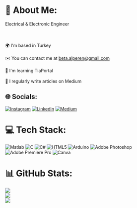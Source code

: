 # 💫 About Me:
Electrical & Electronic Engineer<br><br><br><br>🌍  I'm based in Turkey<br><br>✉️  You can contact me at  beta.alperen@gmail.com<br><br>🧠  I'm learning TiaPortal<br><br>📝 I regularly write articles on Medium


## 🌐 Socials:
[![Instagram](https://img.shields.io/badge/Instagram-%23E4405F.svg?logo=Instagram&logoColor=white)](https://instagram.com/iamalprnn) [![LinkedIn](https://img.shields.io/badge/LinkedIn-%230077B5.svg?logo=linkedin&logoColor=white)](https://linkedin.com/in/https://www.linkedin.com/in/alperen-arda-b61619286?lipi=urn%3Ali%3Apage%3Ad_flagship3_profile_view_base_contact_details%3BD3D2vKklTCikukvxoxWGSQ%3D%3D) [![Medium](https://img.shields.io/badge/Medium-12100E?logo=medium&logoColor=white)](https://medium.com/@beta.alperen) 

# 💻 Tech Stack:
 ![Matlab]([https://img.shields.io/badge/c-%2300599C.svg?style=plastic&logo=c&logoColor=white](https://upload.wikimedia.org/wikipedia/commons/2/21/Matlab_Logo.png)) ![C](https://img.shields.io/badge/c-%2300599C.svg?style=plastic&logo=c&logoColor=white) ![C#](https://img.shields.io/badge/c%23-%23239120.svg?style=plastic&logo=csharp&logoColor=white) ![HTML5](https://img.shields.io/badge/html5-%23E34F26.svg?style=plastic&logo=html5&logoColor=white) ![Arduino](https://img.shields.io/badge/-Arduino-00979D?style=plastic&logo=Arduino&logoColor=white) ![Adobe Photoshop](https://img.shields.io/badge/adobe%20photoshop-%2331A8FF.svg?style=plastic&logo=adobe%20photoshop&logoColor=white) ![Adobe Premiere Pro](https://img.shields.io/badge/Adobe%20Premiere%20Pro-9999FF.svg?style=plastic&logo=Adobe%20Premiere%20Pro&logoColor=white) ![Canva](https://img.shields.io/badge/Canva-%2300C4CC.svg?style=plastic&logo=Canva&logoColor=white)
# 📊 GitHub Stats:
![](https://github-readme-stats.vercel.app/api?username=iamalprn&theme=highcontrast&hide_border=false&include_all_commits=false&count_private=false)<br/>
![](https://github-readme-streak-stats.herokuapp.com/?user=iamalprn&theme=highcontrast&hide_border=false)<br/>
![](https://github-readme-stats.vercel.app/api/top-langs/?username=iamalprn&theme=highcontrast&hide_border=false&include_all_commits=false&count_private=false&layout=compact)

<!-- Proudly created with GPRM ( https://gprm.itsvg.in ) -->
